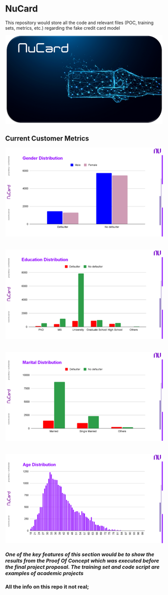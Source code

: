 # NuCard
This repository would store all the code and relevant files (POC, training sets, metrics, etc.) regarding the fake credit card model

![](Images/Nucard.png)

## Current Customer Metrics

![](Images/gender.png)
#
![](Images/education.png)
#
![](Images/marital.png)
#
![](Images/age.png)

### _One of the key features of this section would be to show the results from the Proof Of Concept which was executed before the final project proposal. The training set and code script are examples of academic projects_

### All the info on this repo it not real; 
